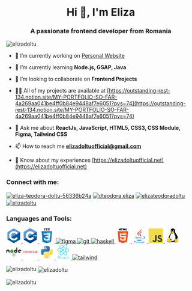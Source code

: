 <h1 align="center">Hi 👋, I'm Eliza</h1>
<h3 align="center">A passionate frontend developer from Romania</h3>

<p align="left"> <img src="https://komarev.com/ghpvc/?username=elizadoltu&label=Profile%20views&color=0e75b6&style=flat" alt="elizadoltu" /> </p>

- 🔭 I’m currently working on [Personal Website](https://www.behance.net/gallery/192333837/Personal-Portfolio-Eliza-Teodora-Doltu)

- 🌱 I’m currently learning **Node.js, GSAP, Java**

- 👯 I’m looking to collaborate on **Frontend Projects**

- 👨‍💻 All of my projects are available at [https://outstanding-rest-134.notion.site/MY-PORTFOLIO-SO-FAR-4a269aa041be4ff0b84e9448af7e6051?pvs=74](https://outstanding-rest-134.notion.site/MY-PORTFOLIO-SO-FAR-4a269aa041be4ff0b84e9448af7e6051?pvs=74)

- 💬 Ask me about **ReactJs, JavaScript, HTML5, CSS3, CSS Module, Figma, Tailwind CSS**

- 📫 How to reach me **elizadoltuofficial@gmail.com**

- 📄 Know about my experiences [https://elizadoltuofficial.net](https://elizadoltuofficial.net)

<h3 align="left">Connect with me:</h3>
<p align="left">
<a href="https://linkedin.com/in/eliza-teodora-doltu-56336b24a" target="blank"><img align="center" src="https://raw.githubusercontent.com/rahuldkjain/github-profile-readme-generator/master/src/images/icons/Social/linked-in-alt.svg" alt="eliza-teodora-doltu-56336b24a" height="30" width="40" /></a>
<a href="https://fb.com/dteodora.eliza" target="blank"><img align="center" src="https://raw.githubusercontent.com/rahuldkjain/github-profile-readme-generator/master/src/images/icons/Social/facebook.svg" alt="dteodora.eliza" height="30" width="40" /></a>
<a href="https://instagram.com/elizateodoradoltu" target="blank"><img align="center" src="https://raw.githubusercontent.com/rahuldkjain/github-profile-readme-generator/master/src/images/icons/Social/instagram.svg" alt="elizateodoradoltu" height="30" width="40" /></a>
<a href="https://www.behance.net/elizadoltu" target="blank"><img align="center" src="https://raw.githubusercontent.com/rahuldkjain/github-profile-readme-generator/master/src/images/icons/Social/behance.svg" alt="elizadoltu" height="30" width="40" /></a>
</p>

<h3 align="left">Languages and Tools:</h3>
<p align="left"> <a href="https://www.cprogramming.com/" target="_blank" rel="noreferrer"> <img src="https://raw.githubusercontent.com/devicons/devicon/master/icons/c/c-original.svg" alt="c" width="40" height="40"/> </a> <a href="https://www.w3schools.com/cpp/" target="_blank" rel="noreferrer"> <img src="https://raw.githubusercontent.com/devicons/devicon/master/icons/cplusplus/cplusplus-original.svg" alt="cplusplus" width="40" height="40"/> </a> <a href="https://www.w3schools.com/css/" target="_blank" rel="noreferrer"> <img src="https://raw.githubusercontent.com/devicons/devicon/master/icons/css3/css3-original-wordmark.svg" alt="css3" width="40" height="40"/> </a> <a href="https://www.figma.com/" target="_blank" rel="noreferrer"> <img src="https://www.vectorlogo.zone/logos/figma/figma-icon.svg" alt="figma" width="40" height="40"/> </a> <a href="https://git-scm.com/" target="_blank" rel="noreferrer"> <img src="https://www.vectorlogo.zone/logos/git-scm/git-scm-icon.svg" alt="git" width="40" height="40"/> </a> <a href="https://www.haskell.org/" target="_blank" rel="noreferrer"> <img src="https://upload.wikimedia.org/wikipedia/commons/1/1c/Haskell-Logo.svg" alt="haskell" width="40" height="40"/> </a> <a href="https://www.w3.org/html/" target="_blank" rel="noreferrer"> <img src="https://raw.githubusercontent.com/devicons/devicon/master/icons/html5/html5-original-wordmark.svg" alt="html5" width="40" height="40"/> </a> <a href="https://www.java.com" target="_blank" rel="noreferrer"> <img src="https://raw.githubusercontent.com/devicons/devicon/master/icons/java/java-original.svg" alt="java" width="40" height="40"/> </a> <a href="https://developer.mozilla.org/en-US/docs/Web/JavaScript" target="_blank" rel="noreferrer"> <img src="https://raw.githubusercontent.com/devicons/devicon/master/icons/javascript/javascript-original.svg" alt="javascript" width="40" height="40"/> </a> <a href="https://www.linux.org/" target="_blank" rel="noreferrer"> <img src="https://raw.githubusercontent.com/devicons/devicon/master/icons/linux/linux-original.svg" alt="linux" width="40" height="40"/> </a> <a href="https://nodejs.org" target="_blank" rel="noreferrer"> <img src="https://raw.githubusercontent.com/devicons/devicon/master/icons/nodejs/nodejs-original-wordmark.svg" alt="nodejs" width="40" height="40"/> </a> <a href="https://www.oracle.com/" target="_blank" rel="noreferrer"> <img src="https://raw.githubusercontent.com/devicons/devicon/master/icons/oracle/oracle-original.svg" alt="oracle" width="40" height="40"/> </a> <a href="https://www.python.org" target="_blank" rel="noreferrer"> <img src="https://raw.githubusercontent.com/devicons/devicon/master/icons/python/python-original.svg" alt="python" width="40" height="40"/> </a> <a href="https://reactjs.org/" target="_blank" rel="noreferrer"> <img src="https://raw.githubusercontent.com/devicons/devicon/master/icons/react/react-original-wordmark.svg" alt="react" width="40" height="40"/> </a> <a href="https://tailwindcss.com/" target="_blank" rel="noreferrer"> <img src="https://www.vectorlogo.zone/logos/tailwindcss/tailwindcss-icon.svg" alt="tailwind" width="40" height="40"/> </a> </p>

<p><img align="left" src="https://github-readme-stats.vercel.app/api/top-langs?username=elizadoltu&show_icons=true&locale=en&layout=compact" alt="elizadoltu" /></p>

<p>&nbsp;<img align="center" src="https://github-readme-stats.vercel.app/api?username=elizadoltu&show_icons=true&locale=en" alt="elizadoltu" /></p>

<p><img align="center" src="https://github-readme-streak-stats.herokuapp.com/?user=elizadoltu&" alt="elizadoltu" /></p>
